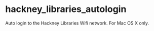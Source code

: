 hackney_libraries_autologin
===========================

Auto login to the Hackney Libraries Wifi network. For Mac OS X only.